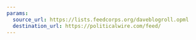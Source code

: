 ```yaml
---
params:
  source_url: https://lists.feedcorps.org/daveblogroll.opml
  destination_url: https://politicalwire.com/feed/
---
```

